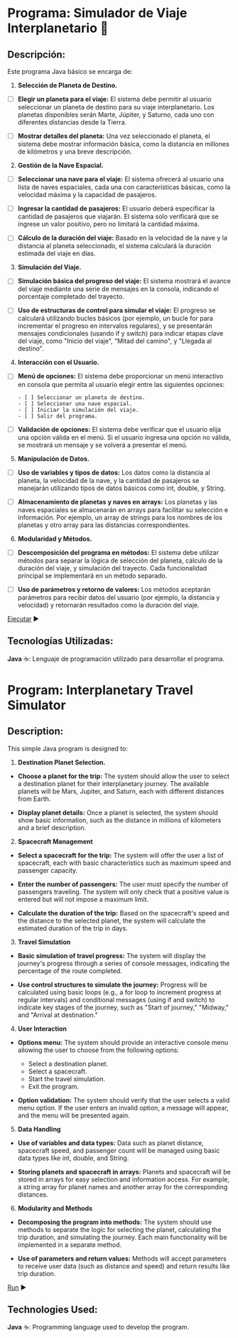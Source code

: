 # Programa: Simulador de Viaje Interplanetario :rocket:

## Descripción:

Este programa Java básico se encarga de:

1. **Selección de Planeta de Destino.**

- [ ] **Elegir un planeta para el viaje:** El sistema debe permitir al usuario
      seleccionar un planeta de destino para su viaje interplanetario. Los planetas
      disponibles serán Marte, Júpiter, y Saturno, cada uno con diferentes
      distancias desde la Tierra.

- [ ] **Mostrar detalles del planeta:** Una vez seleccionado el planeta, el sistema
      debe mostrar información básica, como la distancia en millones de
      kilómetros y una breve descripción.

2. **Gestión de la Nave Espacial.**

- [ ] **Seleccionar una nave para el viaje:** El sistema ofrecerá al usuario una lista
      de naves espaciales, cada una con características básicas, como la velocidad
      máxima y la capacidad de pasajeros.

- [ ] **Ingresar la cantidad de pasajeros:** El usuario deberá especificar la cantidad
      de pasajeros que viajarán. El sistema solo verificará que se ingrese un valor
      positivo, pero no limitará la cantidad máxima.

- [ ] **Cálculo de la duración del viaje:** Basado en la velocidad de la nave y la
      distancia al planeta seleccionado, el sistema calculará la duración estimada
      del viaje en días.

3. **Simulación del Viaje.**

- [ ] **Simulación básica del progreso del viaje:** El sistema mostrará el avance del
      viaje mediante una serie de mensajes en la consola, indicando el porcentaje
      completado del trayecto.

- [ ] **Uso de estructuras de control para simular el viaje:** El progreso se
      calculará utilizando bucles básicos (por ejemplo, un bucle for para
      incrementar el progreso en intervalos regulares), y se presentarán
      mensajes condicionales (usando if y switch) para indicar etapas clave del
      viaje, como "Inicio del viaje", "Mitad del camino", y "Llegada al destino".

4. **Interacción con el Usuario.**

- [ ] **Menú de opciones:** El sistema debe proporcionar un menú interactivo en
      consola que permita al usuario elegir entre las siguientes opciones: 
      
      - [ ] Seleccionar un planeta de destino. 
      - [ ] Seleccionar una nave espacial. 
      - [ ] Iniciar la simulación del viaje. 
      - [ ] Salir del programa.

- [ ] **Validación de opciones:** El sistema debe verificar que el usuario elija una
      opción válida en el menú. Si el usuario ingresa una opción no válida, se
      mostrará un mensaje y se volverá a presentar el menú.

5. **Manipulación de Datos.**

- [ ] **Uso de variables y tipos de datos:** Los datos como la distancia al planeta, la
      velocidad de la nave, y la cantidad de pasajeros se manejarán utilizando
      tipos de datos básicos como int, double, y String.

- [ ] **Almacenamiento de planetas y naves en arrays:** Los planetas y las naves
      espaciales se almacenarán en arrays para facilitar su selección e
      información. Por ejemplo, un array de strings para los nombres de los
      planetas y otro array para las distancias correspondientes.

6. **Modularidad y Métodos.**

- [ ] **Descomposición del programa en métodos:** El sistema debe utilizar
      métodos para separar la lógica de selección del planeta, cálculo de la
      duración del viaje, y simulación del trayecto. Cada funcionalidad principal
      se implementará en un método separado.

- [ ] **Uso de parámetros y retorno de valores:** Los métodos aceptarán
      parámetros para recibir datos del usuario (por ejemplo, la distancia y
      velocidad) y retornarán resultados como la duración del viaje.

[Ejecutar]() :arrow_forward:

## Tecnologías Utilizadas:

**Java** :coffee:: Lenguaje de programación utilizado para desarrollar el programa.

#

# Program: Interplanetary Travel Simulator

## Description:

This simple Java program is designed to:

1. **Destination Planet Selection.**

- **Choose a planet for the trip:** The system should allow the user to select a destination planet for their interplanetary journey. The available planets will be Mars, Jupiter, and Saturn, each with different distances from Earth.

- **Display planet details:** Once a planet is selected, the system should show basic information, such as the distance in millions of kilometers and a brief description.

2. **Spacecraft Management**

- **Select a spacecraft for the trip:** The system will offer the user a list of spacecraft, each with basic characteristics such as maximum speed and passenger capacity.

- **Enter the number of passengers:** The user must specify the number of passengers traveling. The system will only check that a positive value is entered but will not impose a maximum limit.

- **Calculate the duration of the trip:** Based on the spacecraft's speed and the distance to the selected planet, the system will calculate the estimated duration of the trip in days.

3. **Travel Simulation**

- **Basic simulation of travel progress:** The system will display the journey's progress through a series of console messages, indicating the percentage of the route completed.

- **Use control structures to simulate the journey:** Progress will be calculated using basic loops (e.g., a for loop to increment progress at regular intervals) and conditional messages (using if and switch) to indicate key stages of the journey, such as "Start of journey," "Midway," and "Arrival at destination."

4. **User Interaction**

- **Options menu:** The system should provide an interactive console menu allowing the user to choose from the following options:

  - Select a destination planet.
  - Select a spacecraft.
  - Start the travel simulation.
  - Exit the program.

- **Option validation:** The system should verify that the user selects a valid menu option. If the user enters an invalid option, a message will appear, and the menu will be presented again.

5. **Data Handling**

- **Use of variables and data types:** Data such as planet distance, spacecraft speed, and passenger count will be managed using basic data types like int, double, and String.

- **Storing planets and spacecraft in arrays:** Planets and spacecraft will be stored in arrays for easy selection and information access. For example, a string array for planet names and another array for the corresponding distances.

6. **Modularity and Methods**

- **Decomposing the program into methods:** The system should use methods to separate the logic for selecting the planet, calculating the trip duration, and simulating the journey. Each main functionality will be implemented in a separate method.

- **Use of parameters and return values:** Methods will accept parameters to receive user data (such as distance and speed) and return results like trip duration.

[Run]() :arrow_forward:

## Technologies Used:

**Java** :coffee:: Programming language used to develop the program.
